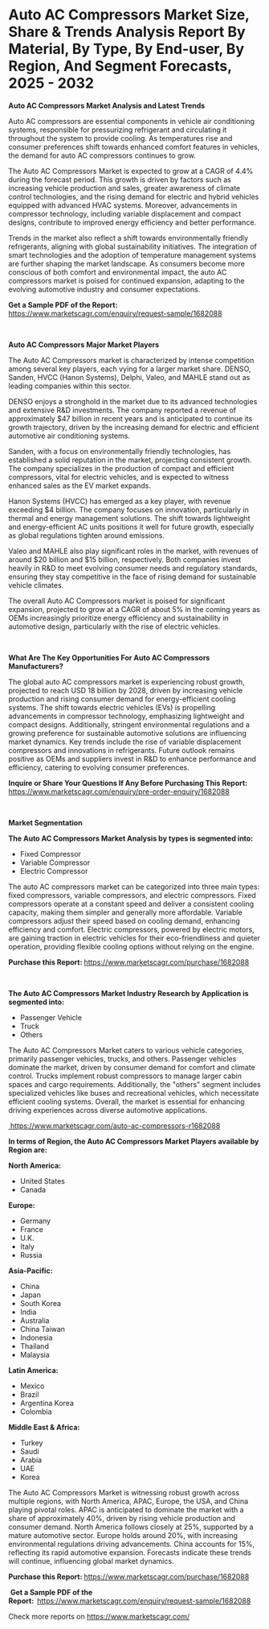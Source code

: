 <p><h1>Auto AC Compressors Market Size, Share & Trends Analysis Report By Material, By Type, By End-user, By Region, And Segment Forecasts, 2025 - 2032</h1></p><p><strong>Auto AC Compressors Market Analysis and Latest Trends</strong></p>
<p><p>Auto AC compressors are essential components in vehicle air conditioning systems, responsible for pressurizing refrigerant and circulating it throughout the system to provide cooling. As temperatures rise and consumer preferences shift towards enhanced comfort features in vehicles, the demand for auto AC compressors continues to grow.</p><p>The Auto AC Compressors Market is expected to grow at a CAGR of 4.4% during the forecast period. This growth is driven by factors such as increasing vehicle production and sales, greater awareness of climate control technologies, and the rising demand for electric and hybrid vehicles equipped with advanced HVAC systems. Moreover, advancements in compressor technology, including variable displacement and compact designs, contribute to improved energy efficiency and better performance.</p><p>Trends in the market also reflect a shift towards environmentally friendly refrigerants, aligning with global sustainability initiatives. The integration of smart technologies and the adoption of temperature management systems are further shaping the market landscape. As consumers become more conscious of both comfort and environmental impact, the auto AC compressors market is poised for continued expansion, adapting to the evolving automotive industry and consumer expectations.</p></p>
<p><strong>Get a Sample PDF of the Report:&nbsp;</strong> <a href="https://www.marketscagr.com/enquiry/request-sample/1682088?utm_campaign=3555&utm_medium=2&utm_source=Github&utm_content=ia&utm_term=30032025&utm_id=auto-ac-compressors">https://www.marketscagr.com/enquiry/request-sample/1682088</a></p>
<p>&nbsp;</p>
<p><strong>Auto AC Compressors Major Market Players</strong></p>
<p><p>The Auto AC Compressors market is characterized by intense competition among several key players, each vying for a larger market share. DENSO, Sanden, HVCC (Hanon Systems), Delphi, Valeo, and MAHLE stand out as leading companies within this sector.</p><p>DENSO enjoys a stronghold in the market due to its advanced technologies and extensive R&D investments. The company reported a revenue of approximately $47 billion in recent years and is anticipated to continue its growth trajectory, driven by the increasing demand for electric and efficient automotive air conditioning systems.</p><p>Sanden, with a focus on environmentally friendly technologies, has established a solid reputation in the market, projecting consistent growth. The company specializes in the production of compact and efficient compressors, vital for electric vehicles, and is expected to witness enhanced sales as the EV market expands.</p><p>Hanon Systems (HVCC) has emerged as a key player, with revenue exceeding $4 billion. The company focuses on innovation, particularly in thermal and energy management solutions. The shift towards lightweight and energy-efficient AC units positions it well for future growth, especially as global regulations tighten around emissions.</p><p>Valeo and MAHLE also play significant roles in the market, with revenues of around $20 billion and $15 billion, respectively. Both companies invest heavily in R&D to meet evolving consumer needs and regulatory standards, ensuring they stay competitive in the face of rising demand for sustainable vehicle climates.</p><p>The overall Auto AC Compressors market is poised for significant expansion, projected to grow at a CAGR of about 5% in the coming years as OEMs increasingly prioritize energy efficiency and sustainability in automotive design, particularly with the rise of electric vehicles.</p></p>
<p>&nbsp;</p>
<p><strong>What Are The Key Opportunities For Auto AC Compressors Manufacturers?</strong></p>
<p><p>The global auto AC compressors market is experiencing robust growth, projected to reach USD 18 billion by 2028, driven by increasing vehicle production and rising consumer demand for energy-efficient cooling systems. The shift towards electric vehicles (EVs) is propelling advancements in compressor technology, emphasizing lightweight and compact designs. Additionally, stringent environmental regulations and a growing preference for sustainable automotive solutions are influencing market dynamics. Key trends include the rise of variable displacement compressors and innovations in refrigerants. Future outlook remains positive as OEMs and suppliers invest in R&D to enhance performance and efficiency, catering to evolving consumer preferences.</p></p>
<p><strong>Inquire or Share Your Questions If Any Before Purchasing This Report:</strong> <a href="https://www.marketscagr.com/enquiry/pre-order-enquiry/1682088?utm_campaign=3555&utm_medium=2&utm_source=Github&utm_content=ia&utm_term=30032025&utm_id=auto-ac-compressors">https://www.marketscagr.com/enquiry/pre-order-enquiry/1682088</a></p>
<p>&nbsp;</p>
<p><strong>Market Segmentation</strong></p>
<p><strong>The Auto AC Compressors Market Analysis by types is segmented into:</strong></p>
<p><ul><li>Fixed Compressor</li><li>Variable Compressor</li><li>Electric Compressor</li></ul></p>
<p><p>The auto AC compressors market can be categorized into three main types: fixed compressors, variable compressors, and electric compressors. Fixed compressors operate at a constant speed and deliver a consistent cooling capacity, making them simpler and generally more affordable. Variable compressors adjust their speed based on cooling demand, enhancing efficiency and comfort. Electric compressors, powered by electric motors, are gaining traction in electric vehicles for their eco-friendliness and quieter operation, providing flexible cooling options without relying on the engine.</p></p>
<p><strong>Purchase this Report:&nbsp;</strong><a href="https://www.marketscagr.com/purchase/1682088?utm_campaign=3555&utm_medium=2&utm_source=Github&utm_content=ia&utm_term=30032025&utm_id=auto-ac-compressors">https://www.marketscagr.com/purchase/1682088</a></p>
<p>&nbsp;</p>
<p><strong>The Auto AC Compressors Market Industry Research by Application is segmented into:</strong></p>
<p><ul><li>Passenger Vehicle</li><li>Truck</li><li>Others</li></ul></p>
<p><p>The Auto AC Compressors Market caters to various vehicle categories, primarily passenger vehicles, trucks, and others. Passenger vehicles dominate the market, driven by consumer demand for comfort and climate control. Trucks implement robust compressors to manage larger cabin spaces and cargo requirements. Additionally, the "others" segment includes specialized vehicles like buses and recreational vehicles, which necessitate efficient cooling systems. Overall, the market is essential for enhancing driving experiences across diverse automotive applications.</p></p>
<p><a href="https://www.marketscagr.com/auto-ac-compressors-r1682088?utm_campaign=3555&utm_medium=2&utm_source=Github&utm_content=ia&utm_term=30032025&utm_id=auto-ac-compressors">&nbsp;https://www.marketscagr.com/auto-ac-compressors-r1682088</a></p>
<p><strong>In terms of Region, the Auto AC Compressors Market Players available by Region are:</strong></p>
<p>
    <p> <strong> North America: </strong>
        <ul>
            <li>United States</li>
            <li>Canada</li>
        </ul>
        </p> 
    <p> <strong> Europe: </strong>
        <ul>
            <li>Germany</li>
            <li>France</li>
            <li>U.K.</li>
            <li>Italy</li>
            <li>Russia</li>
        </ul>
        </p> 
    <p> <strong> Asia-Pacific: </strong>
        <ul>
            <li>China</li>
            <li>Japan</li>
            <li>South Korea</li>
            <li>India</li>
            <li>Australia</li>
            <li>China Taiwan</li>
            <li>Indonesia</li>
            <li>Thailand</li>
            <li>Malaysia</li>
        </ul>
        </p> 
    <p> <strong> Latin America: </strong>
        <ul>
            <li>Mexico</li>
            <li>Brazil</li>
            <li>Argentina Korea</li>
            <li>Colombia</li>
        </ul>
        </p> 
    <p> <strong> Middle East & Africa: </strong>
        <ul>
            <li>Turkey</li>
            <li>Saudi</li>
            <li>Arabia</li>
            <li>UAE</li>
            <li>Korea</li>
        </ul>
    </p>
    </p>
<p><p>The Auto AC Compressors Market is witnessing robust growth across multiple regions, with North America, APAC, Europe, the USA, and China playing pivotal roles. APAC is anticipated to dominate the market with a share of approximately 40%, driven by rising vehicle production and consumer demand. North America follows closely at 25%, supported by a mature automotive sector. Europe holds around 20%, with increasing environmental regulations driving advancements. China accounts for 15%, reflecting its rapid automotive expansion. Forecasts indicate these trends will continue, influencing global market dynamics.</p></p>
<p><strong>Purchase this Report: </strong><a href="https://www.marketscagr.com/purchase/1682088?utm_campaign=3555&utm_medium=2&utm_source=Github&utm_content=ia&utm_term=30032025&utm_id=auto-ac-compressors">https://www.marketscagr.com/purchase/1682088</a></p>
<p>&nbsp;<strong>Get a Sample PDF of the Report:&nbsp;&nbsp;</strong><a href="https://www.marketscagr.com/enquiry/request-sample/1682088?utm_campaign=3555&utm_medium=2&utm_source=Github&utm_content=ia&utm_term=30032025&utm_id=auto-ac-compressors">https://www.marketscagr.com/enquiry/request-sample/1682088</a></p>
<p><strong></strong></p>
<p>Check more reports on <a href="https://www.marketscagr.com/?utm_campaign=3555&utm_medium=2&utm_source=Github&utm_content=ia&utm_term=30032025&utm_id=auto-ac-compressors">https://www.marketscagr.com/</a></p>